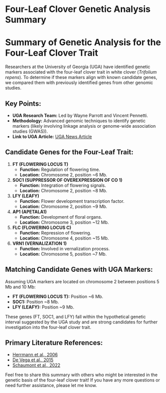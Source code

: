 # Four-Leaf Clover Genetic Analysis Summary

# Summary of Genetic Analysis for the Four-Leaf Clover Trait

Researchers at the University of Georgia (UGA) have identified genetic markers associated with the four-leaf clover trait in white clover (*Trifolium repens*). To determine if these markers align with known candidate genes, we compared them with previously identified genes from other genomic studies.

## Key Points:

- **UGA Research Team:** Led by Wayne Parrott and Vincent Pennetti.
- **Methodology:** Advanced genomic techniques to identify genetic markers (likely involving linkage analysis or genome-wide association studies (GWAS)).
- **Link to UGA Article:** [UGA News Article](https://newswire.caes.uga.edu/story/8890/lucky-clovers.html)

## Candidate Genes for the Four-Leaf Trait:

1. **FT (FLOWERING LOCUS T)**
   - **Function:** Regulation of flowering time.
   - **Location:** Chromosome 2, position ~6 Mb.
2. **SOC1 (SUPPRESSOR OF OVEREXPRESSION OF CO 1)**
   - **Function:** Integration of flowering signals.
   - **Location:** Chromosome 2, position ~8 Mb.
3. **LFY (LEAFY)**
   - **Function:** Flower development transcription factor.
   - **Location:** Chromosome 2, position ~9 Mb.
4. **AP1 (APETALA1)**
   - **Function:** Development of floral organs.
   - **Location:** Chromosome 3, position ~12 Mb.
5. **FLC (FLOWERING LOCUS C)**
   - **Function:** Repression of flowering.
   - **Location:** Chromosome 4, position ~15 Mb.
6. **VRN1 (VERNALIZATION 1)**
   - **Function:** Involved in vernalization process.
   - **Location:** Chromosome 5, position ~7 Mb.

## Matching Candidate Genes with UGA Markers:

Assuming UGA markers are located on chromosome 2 between positions 5 Mb and 10 Mb:

- **FT (FLOWERING LOCUS T):** Position ~6 Mb.
- **SOC1:** Position ~8 Mb.
- **LFY (LEAFY):** Position ~9 Mb.

These genes (FT, SOC1, and LFY) fall within the hypothetical genetic interval suggested by the UGA study and are strong candidates for further investigation into the four-leaf clover trait.

## Primary Literature References:

- [Herrmann et al., 2006](http://doi.org/10.1007/s00438-022-01942-x)
- [De Vega et al., 2015](http://doi.org/10.1007/s00438-022-01942-x)
- [Schaumont et al., 2022](http://doi.org/10.1007/s00438-022-01942-x)

Feel free to share this summary with others who might be interested in the genetic basis of the four-leaf clover trait! If you have any more questions or need further assistance, please let me know.
